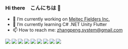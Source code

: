 ### Hi there　こんにちは 👋

- 🔭 I’m currently working on [Meitec Fielders Inc.](https://www.m-fielders.co.jp/)
- 🌱 I’m currently learning C# .NET Unity Flutter
- 📫 How to reach me: zhangpeng.system@gmail.com

<div>
  <img src="https://img.shields.io/badge/C-00599C?style=for-the-badge&logo=c&logoColor=white" />
  <img src="https://img.shields.io/badge/C%2B%2B-00599C?style=for-the-badge&logo=c%2B%2B&logoColor=white" />
  <img src="https://img.shields.io/badge/Java-ED8B00?style=for-the-badge&logo=java&logoColor=white" />
  <img src="https://img.shields.io/badge/JavaScript-323330?style=for-the-badge&logo=javascript&logoColor=F7DF1E" />
  <img src="https://img.shields.io/badge/HTML5-E34F26?style=for-the-badge&logo=html5&logoColor=white" />
  <img src="https://img.shields.io/badge/CSS3-1572B6?style=for-the-badge&logo=css3&logoColor=white" />
  <img src="https://img.shields.io/badge/Python-FFD43B?style=for-the-badge&logo=python&logoColor=blue" />
  <img src="https://img.shields.io/badge/Go-00ADD8?style=for-the-badge&logo=go&logoColor=white" />
  <img src="https://img.shields.io/badge/Hugo-FF4088?style=for-the-badge&logo=hugo&logoColor=white" />
</div>

<br>

<!-- <div>
  <a href="https://github.com/zhangpeng-system">
    <img align=center src="https://github-readme-stats.vercel.app/api/top-langs/?username=zhangpeng-system&layout=compact&hide_title=false&card_width=350" />
  </a>
</div>

<br>

<div>
  <a href="https://github.com/zhangpeng-system">
    <img align=center src="https://github-readme-stats.vercel.app/api?username=zhangpeng-system&show_icons=true&count_private=true&include_all_commits=true&hide_title=false"/>
  </a>
</div> -->
